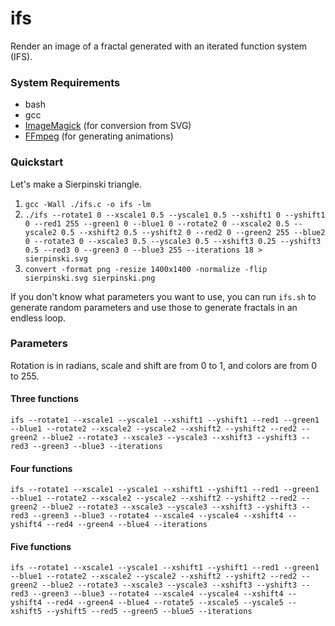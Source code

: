 # ifs
Render an image of a fractal generated with an iterated function system (IFS).

### System Requirements
* bash
* gcc 
* [ImageMagick](http://www.imagemagick.org/script/index.php) (for conversion from SVG)
* [FFmpeg](https://ffmpeg.org/) (for generating animations)

### Quickstart
Let's make a Sierpinski triangle.

1. `gcc -Wall ./ifs.c -o ifs -lm`
2. `./ifs --rotate1 0 --xscale1 0.5 --yscale1 0.5 --xshift1 0 --yshift1 0 --red1 255 --green1 0 --blue1 0 --rotate2 0 --xscale2 0.5 --yscale2 0.5 --xshift2 0.5 --yshift2 0 --red2 0 --green2 255 --blue2 0 --rotate3 0 --xscale3 0.5 --yscale3 0.5 --xshift3 0.25 --yshift3 0.5 --red3 0 --green3 0 --blue3 255 --iterations 18 > sierpinski.svg` 
3. `convert -format png -resize 1400x1400 -normalize -flip sierpinski.svg sierpinski.png`

If you don't know what parameters you want to use, you can run `ifs.sh` to generate random parameters and use those to generate fractals in an endless loop.  

### Parameters
Rotation is in radians, scale and shift are from 0 to 1, and colors are from 0 to 255.

#### Three functions 
`ifs --rotate1 --xscale1 --yscale1 --xshift1 --yshift1 --red1 --green1 --blue1 --rotate2 --xscale2 --yscale2 --xshift2 --yshift2 --red2 --green2 --blue2 --rotate3 --xscale3 --yscale3 --xshift3 --yshift3 --red3 --green3 --blue3 --iterations `

#### Four functions 
`ifs --rotate1 --xscale1 --yscale1 --xshift1 --yshift1 --red1 --green1 --blue1 --rotate2 --xscale2 --yscale2 --xshift2 --yshift2 --red2 --green2 --blue2 --rotate3 --xscale3 --yscale3 --xshift3 --yshift3 --red3 --green3 --blue3 --rotate4 --xscale4 --yscale4 --xshift4 --yshift4 --red4 --green4 --blue4 --iterations `

#### Five functions 
`ifs --rotate1 --xscale1 --yscale1 --xshift1 --yshift1 --red1 --green1 --blue1 --rotate2 --xscale2 --yscale2 --xshift2 --yshift2 --red2 --green2 --blue2 --rotate3 --xscale3 --yscale3 --xshift3 --yshift3 --red3 --green3 --blue3 --rotate4 --xscale4 --yscale4 --xshift4 --yshift4 --red4 --green4 --blue4 --rotate5 --xscale5 --yscale5 --xshift5 --yshift5 --red5 --green5 --blue5 --iterations `
